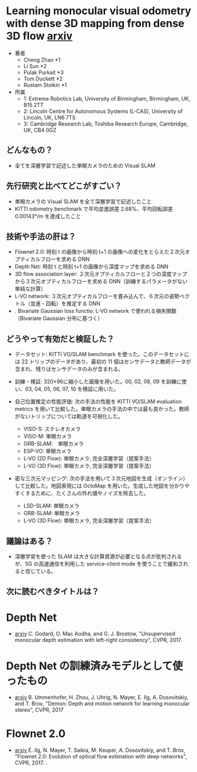 # Learning monocular visual odometry with dense 3D mapping from dense 3D flow [arxiv](https://arxiv.org/abs/1803.02286)

- 著者
    - Cheng Zhao *1
    - Li Sun *2
    - Pulak Purkait *3
    - Tom Duckett *2
    - Rustam Stolkin *1
- 所属
    - 1: Extreme Robotics Lab, University of Birmingham, Birmingham, UK, B15 2TT
    - 2: Lincoln Centre for Autonomous Systems (L-CAS), University of Lincoln, UK, LN6 7TS
    - 3: Cambridge Research Lab, Toshiba Research Europe, Cambridge, UK, CB4 0GZ

## どんなもの？
- 全てを深層学習で記述した単眼カメラのための Visual SLAM

## 先行研究と比べてどこがすごい？
- 単眼カメラの Visual SLAM を全て深層学習で記述したこと
- KITTI odometry benchmark で平均並進誤差 2.68%、平均回転誤差 0.00143°/m を達成したこと

## 技術や手法の肝は？
- Flownet 2.0: 時刻 t の画像から時刻 t+1 の画像への変化をとらえた２次元オプティカルフローを求める DNN
- Depth Net: 時刻 t と時刻 t+1 の画像から深度マップを求める DNN
- 3D flow association layer: ２次元オプティカルフローと２つの深度マップから３次元オプティカルフローを求める DNN（訓練するパラメータがない単純な計算）
- L-VO network: ３次元オプティカルフローを畳み込んで、６次元の姿勢ベクトル（並進・回転）を推定する DNN
- . Bivariate Gaussian loss functio: L-VO network で使われる損失関数（Bivariate Gaussian 分布に基づく）

## どうやって有効だと検証した？
- データセット: KITTI VO/SLAM benchmark を使った。このデータセットには 22 トリップのデータがあり、最初の 11 個はセンサデータと教師データが含まれ、残りはセンサデータのみが含まれる。
- 訓練・検証: 320×96に縮小した画像を用いた。00, 02, 08, 09 を訓練に使い、03, 04, 05, 06, 07, 10 を検証に用いた。

- 自己位置推定の性能評価: 次の手法の性能を KITTI VO/SLAM evaluation metrics を用いて比較した。単眼カメラの手法の中では最も良かった。教師がないトリップについては軌道を可視化した。
    - VISO-S: ステレオカメラ
    - VISO-M: 単眼カメラ
    - ORB-SLAM:　単眼カメラ
    - ESP-VO: 単眼カメラ
    - L-VO (2D Flow): 単眼カメラ, 完全深層学習（提案手法）
    - L-VO (3D Flow): 単眼カメラ, 完全深層学習（提案手法）
- 密な三次元マッピング: 次の手法を用いて３次元地図を生成（オンライン）して比較した。地図表現には OctoMap を用いた。生成した地図を分かりやすくするために、たくさんの外れ値やノイズを除去した。
    - LSD-SLAM: 単眼カメラ
    - ORB-SLAM: 単眼カメラ
    - L-VO (3D Flow): 単眼カメラ, 完全深層学習（提案手法）


## 議論はある？
- 深層学習を使った SLAM は大きな計算資源が必要となる点が批判されるが、5G の高速通信を利用した service-client mode を使うことで緩和されると信じている。


## 次に読むべきタイトルは？

# Depth Net
- [arxiv](https://arxiv.org/abs/1609.03677) C. Godard, O. Mac Aodha, and G. J. Brostow, "Unsupervised monocular depth estimation with left-right consistency", CVPR, 2017.

# Depth Net の訓練済みモデルとして使ったもの
- [arxiv](https://arxiv.org/abs/1612.02401) B. Ummenhofer, H. Zhou, J. Uhrig, N. Mayer, E. Ilg, A. Dosovitskiy, and T. Brox, "Demon: Depth and motion network for learning monocular stereo", CVPR, 2017

# Flownet 2.0
- [arxiv](https://arxiv.org/abs/1612.01925) E. Ilg, N. Mayer, T. Saikia, M. Keuper, A. Dosovitskiy, and T. Brox, "Flownet 2.0: Evolution of optical flow estimation with deep networks", CVPR, 2017.
.